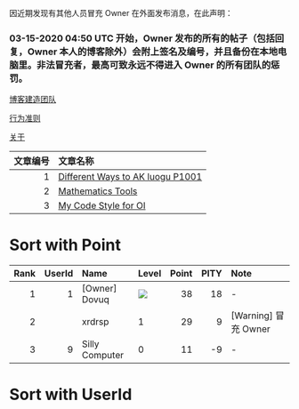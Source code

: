 因近期发现有其他人员冒充 Owner 在外面发布消息，在此声明：

### 03-15-2020 04:50 UTC 开始，Owner 发布的所有的帖子（包括回复，Owner 本人的博客除外）会附上签名及编号，并且备份在本地电脑里。非法冒充者，最高可致永远不得进入 Owner 的所有团队的惩罚。

[博客建造团队](https://www.github.com/dovuque/)

[行为准则](https://dovuque.github.io/code_of_conduct/)

[关于](https://dovuque.github.io/about)

|文章编号|文章名称|
|--:|:--|
|1|[Different Ways to AK luogu P1001](https://dovuque.github.io/akp1001)|
|2|[Mathematics Tools](https://dovuque.github.io/mathematics/)|
|3|[My Code Style for OI](https://dovuque.github.io/codestyle/)|

# Sort with Point

|Rank|UserId|Name|Level|Point|PITY|Note|
|--:|--:|:--|:--|--:|--:|:--|
|1|1|\[Owner\] Dovuq|![](http://latex.codecogs.com/gif.latex?\infty)|38|18|-|
|2||xrdrsp|1|29|9|\[Warning\] 冒充 Owner|
|3|9|Silly Computer|0|11|-9|-|

# Sort with UserId
